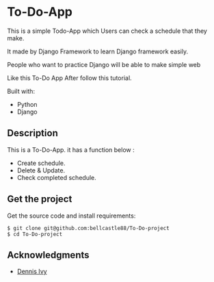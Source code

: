 # To-Do-App

This is a simple Todo-App which Users can check a schedule that they make.

It made by Django Framework to learn Django framework easily. 

People who want to practice Django will be able to make simple web 

Like this To-Do App After follow this tutorial.

Built with:

- Python 
- Django 
  

## Description

This is a To-Do-App. it has a function below : 

- Create schedule. 
- Delete & Update. 
- Check completed schedule.  

## Get the project

Get the source code and install requirements:

```
$ git clone git@github.com:bellcastle88/To-Do-project
$ cd To-Do-project
```

## Acknowledgments

* [Dennis Ivy]( https://www.youtube.com/watch?v=4RWFvXDUmjo&t=1304s )



